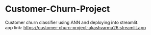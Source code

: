 # Customer-Churn-Project
Customer churn classifier using ANN and deploying into streamlit.      
app link: https://customer-churn-project-akashvarma26.streamlit.app
